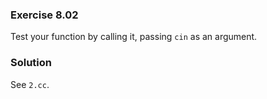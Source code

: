 ### Exercise 8.02

Test your function by calling it, passing `cin` as an argument.

### Solution

See `2.cc`.
